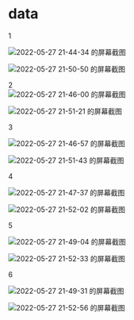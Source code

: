 # data  
 
1   

![2022-05-27 21-44-34 的屏幕截图](https://user-images.githubusercontent.com/58176267/170711745-b7ba9bda-38db-48d3-b547-decf88ed7557.png)  

![2022-05-27 21-50-50 的屏幕截图](https://user-images.githubusercontent.com/58176267/170712839-da16e12d-7c40-4133-9e82-acd876cbff34.png)  


2  
![2022-05-27 21-46-00 的屏幕截图](https://user-images.githubusercontent.com/58176267/170711985-bdf47b88-5649-40b2-a48b-8621b18b1b59.png)

![2022-05-27 21-51-21 的屏幕截图](https://user-images.githubusercontent.com/58176267/170712921-c3715dbd-c2eb-4a99-ba00-f8ac061b6618.png)  


3    

![2022-05-27 21-46-57 的屏幕截图](https://user-images.githubusercontent.com/58176267/170712137-6214db4a-8786-4e2d-adcd-087641c9dbaa.png)

![2022-05-27 21-51-43 的屏幕截图](https://user-images.githubusercontent.com/58176267/170712979-a3fb3802-de3a-4a12-9d63-bce0e12e712a.png)  


4  

![2022-05-27 21-47-37 的屏幕截图](https://user-images.githubusercontent.com/58176267/170712241-019ffc73-5a8d-4930-936c-3bc7ebc7e487.png)  

![2022-05-27 21-52-02 的屏幕截图](https://user-images.githubusercontent.com/58176267/170713087-98106978-4303-4930-b16a-4ca00bfb31c6.png)


5  

![2022-05-27 21-49-04 的屏幕截图](https://user-images.githubusercontent.com/58176267/170712485-f2f6b5a5-a91f-4507-83b6-392413bf9dfc.png)  

![2022-05-27 21-52-33 的屏幕截图](https://user-images.githubusercontent.com/58176267/170713163-5cc81bf2-d536-47b5-bd40-8a8c6a568ad9.png)  

6  

![2022-05-27 21-49-31 的屏幕截图](https://user-images.githubusercontent.com/58176267/170712583-704be60f-c5a2-4709-b94f-e137e25582db.png)  

![2022-05-27 21-52-56 的屏幕截图](https://user-images.githubusercontent.com/58176267/170713221-56666e4b-7de3-49b7-87f5-c7c77a0e0b69.png)

